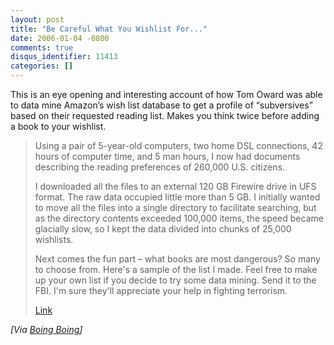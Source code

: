 ```yaml
---
layout: post
title: "Be Careful What You Wishlist For..."
date: 2006-01-04 -0800
comments: true
disqus_identifier: 11413
categories: []
---
```

This is an eye opening and interesting account of how Tom Oward was able
to data mine Amazon’s wish list database to get a profile of
“subversives” based on their requested reading list. Makes you think
twice before adding a book to your wishlist.

> Using a pair of 5-year-old computers, two home DSL connections, 42
> hours of computer time, and 5 man hours, I now had documents
> describing the reading preferences of 260,000 U.S. citizens.
>
> I downloaded all the files to an external 120 GB Firewire drive in UFS
> format. The raw data occupied little more than 5 GB. I initially
> wanted to move all the files into a single directory to facilitate
> searching, but as the directory contents exceeded 100,000 items, the
> speed became glacially slow, so I kept the data divided into chunks of
> 25,000 wishlists.
>
> Next comes the fun part – what books are most dangerous? So many to
> choose from. Here's a sample of the list I made. Feel free to make up
> your own list if you decide to try some data mining. Send it to the
> FBI. I'm sure they'll appreciate your help in fighting terrorism.
>
> [Link](http://www.applefritter.com/bannedbooks)

*[Via [Boing
Boing](http://www.boingboing.net/2006/01/04/data_mining_101_find.html)]*

